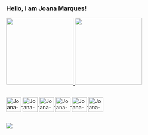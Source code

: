 ### Hello, I am Joana Marques!


<div> 
    <a href="https://github.com/joanapmarq">
    <image height="180em" src="https://github-readme-stats.vercel.app/api?username=joanapmarq&show_icons=true&theme=radical&include_all_commits=true&count_private=true"/>
      <image height="180em" src="https://github-readme-stats.vercel.app/api/top-langs/?username=joanapmarq&layout=compact&langs_count=16&theme=radical"/>
</div>
  
  ##

<div style="display: inline_block">   
  
  <img align="center" alt="Joana-Java" heigth="30" width= "40" src="https://cdn.jsdelivr.net/gh/devicons/devicon/icons/java/java-original.svg" />
  <img align="center" alt="Joana-C" heigth="30" width= "40" src="https://cdn.jsdelivr.net/gh/devicons/devicon/icons/c/c-original.svg" />
  <img align="center" alt="Joana-python" heigth="30" width= "40" src="https://cdn.jsdelivr.net/gh/devicons/devicon/icons/python/python-original.svg" />
  <img align="center" alt="Joana-html" heigth="30" width= "40" src="https://cdn.jsdelivr.net/gh/devicons/devicon/icons/html5/html5-original.svg" />
  <img align="center" alt="Joana-JS" heigth="30" width= "40" src="https://cdn.jsdelivr.net/gh/devicons/devicon/icons/javascript/javascript-original.svg" />
  <img align="center" alt="Joana-Css" heigth="30" width= "40" src="https://cdn.jsdelivr.net/gh/devicons/devicon/icons/css3/css3-original.svg" />
  
</div>
  
  ##
  
<div>

  <a href="www.linkedin.com/in/joana-marques-419451195" target="_blank"><img src="https://img.shields.io/badge/LinkedIn-0077B5?style=for-the-badge&logo=linkedin&logoColor=white" target="_blank"></a>

   </div>
      
